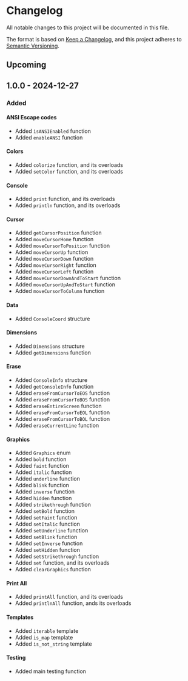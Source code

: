 # Changelog

All notable changes to this project will be documented in this file.

The format is based on [Keep a Changelog](https://keepachangelog.com/en/1.1.0/),
and this project adheres to [Semantic Versioning](https://semver.org/spec/v2.0.0.html).

## Upcoming

## 1.0.0 - 2024-12-27

### Added

#### ANSI Escape codes

- Added `isANSIEnabled` function
- Added `enableANSI` function

#### Colors

- Added `colorize` function, and its overloads
- Added `setColor` function, and its overloads

#### Console

- Added `print` function, and its overloads
- Added `println` function, and its overloads

#### Cursor

- Added `getCursorPosition` function
- Added `moveCursorHome` function
- Added `moveCursorToPosition` function
- Added `moveCursorUp` function
- Added `moveCursorDown` function
- Added `moveCursorRight` function
- Added `moveCursorLeft` function
- Added `moveCursorDownAndToStart` function
- Added `moveCursorUpAndToStart` function
- Added `moveCursorToColumn` function

#### Data

- Added `ConsoleCoord` structure

#### Dimensions

- Added `Dimensions` structure
- Added `getDimensions` function

#### Erase

- Added `ConsoleInfo` structure
- Added `getConsoleInfo` function
- Added `eraseFromCursorToEOS` function
- Added `eraseFromCursorToBOS` function
- Added `eraseEntireScreen` function
- Added `eraseFromCursorToEOL` function
- Added `eraseFromCursorToBOL` function
- Added `eraseCurrentLine` function

#### Graphics

- Added `Graphics` enum
- Added `bold` function
- Added `faint` function
- Added `italic` function
- Added `underline` function
- Added `blink` function
- Added `inverse` function
- Added `hidden` function
- Added `strikethrough` function
- Added `setBold` function
- Added `setFaint` function
- Added `setItalic` function
- Added `setUnderline` function
- Added `setBlink` function
- Added `setInverse` function
- Added `setHidden` function
- Added `setStrikethrough` function
- Added `set` function, and its overloads
- Added `clearGraphics` function

#### Print All

- Added `printAll` function, and its overloads
- Added `printlnAll` function, ands its overloads

#### Templates

- Added `iterable` template
- Added `is_map` template
- Added `is_not_string` template

#### Testing

- Added main testing function
